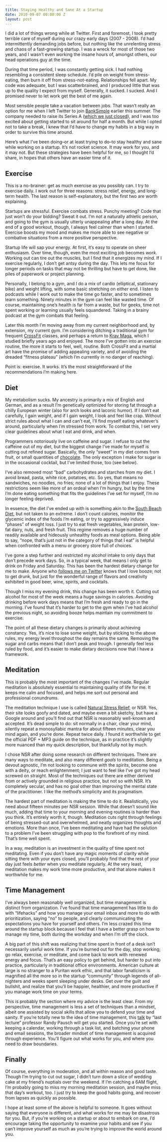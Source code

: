 ```yaml
---
title: Staying Healthy and Sane At a Startup
date: 2010-09-07 00:00:00 Z
layout: post
---
```


I did a lot of things wrong while at Twitter. First and foremost, I took pretty terrible care of myself during our crazy early days (2007 - 2008). I’d had intermittently demanding jobs before, but nothing like the unrelenting stress and chaos of a fast-growing startup. I was a wreck for most of those two years, and I wasn’t even working the insane hours of, amongst others, our head operations guy at the time.

During that time period, I was constantly getting sick. I had nothing resembling a consistent sleep schedule. I’d pile on weight from stress-eating, then burn it off from stress-not-eating. Relationships fell apart. My code was adequate, but I was scatterbrained, and I produced little that was up to the quality I expect from myself. Generally, it sucked. I sucked. And I promised never to let work get the best of me again.

Most sensible people take a vacation between jobs. That wasn’t really an option for me when I left Twitter to join [BankSimple](https://banksimple.com/) earlier this summer. The company needed to raise its Series A ([which we just closed](http://www.banksimple.com/blog/2010/09/1/funding-next-steps/)), and I was too excited about getting started to sit around for half a month. But while I opted not to take a break, I knew that I’d have to change my habits in a big way in order to survive this time around.

Here’s what I’ve been doing–or at least trying to do–to stay healthy and sane while working on a startup. It’s not rocket science. It may work for you, and it may not. But these strategies have been helpful for me, so I thought I’d share, in hopes that others have an easier time of it.

Exercise
--------

This is a no-brainer: get as much exercise as you possibly can. I try to exercise daily. I work out for three reasons: stress relief, energy, and long-term health. The last reason is self-explanatory, but the first two are worth explaining.

Startups are stressful. Exercise combats stress. Punchy meeting? Code that just won’t do your bidding? Sweat it out. I’m not a naturally athletic person, and going to the gym is usually utterly unappealing after a long day. At the end of a good workout, though, I always feel calmer than when I started. Exercise boosts my mood and makes me more able to see negative or combative situations from a more positive perspective.

Startup life will sap your energy. At first, it’s easy to operate on sheer enthusiasm. Over time, though, even the most exciting job becomes *work*. Working out can tire out the muscles, but I find that it energizes my mind. If I exercise regularly, I don’t get antsy during the day. This lets me focus for longer periods on tasks that may not be thrilling but have to get done, like piles of paperwork or project planning.

Personally, I belong to a gym, and I do a mix of cardio (elliptical, stationary bike) and weight lifting, with some basic stretching on either end. I listen to podcasts while I work out to make the time go faster, and to sometimes learn something. Ninety minutes in the gym can feel like wasted time. Of course, maintaining one’s health is far from a waste, but for geeks, time not spent working or learning usually feels squandered. Taking in a brainy podcast at the gym combats that feeling.

Later this month I’m moving away from my current neighborhood and, by extension, my current gym. I’m considering ditching a traditional gym for frequent [CrossFit](http://en.wikipedia.org/wiki/CrossFit) classes, and perhaps a return to [Krav Maga](http://en.wikipedia.org/wiki/Krav_Maga), which I studied briefly years ago and enjoyed. The more I’ve gotten into an exercise routine, the more it starts to feel, well, routine. Both CrossFit and a martial art have the promise of adding appealing variety, and of avoiding the dreaded “fitness plateau” (which I’m currently in no danger of reaching).

Point is: exercise. It works. It’s the most straightforward of the recommendations I’m making here.

Diet
----

My metabolism sucks. My ancestry is primarily a mix of English and German, and as a result I’m genetically optimized for storing fat through a chilly European winter (also for arch looks and laconic humor). If I don’t eat carefully, I gain weight, and if I gain weight, I look and feel like crap. Without strict rules about what I can and can’t eat, I’ll find myself eating whatever’s around, particularly when I’m stressed from work. To combat this, I set very clear guidelines about what I eat and drink, and when.

Programmers notoriously live on caffeine and sugar. I refuse to cut the caffeine out of my diet, but the biggest change I’ve made for myself is cutting out refined sugar. Basically, the only “sweet” in my diet comes from fruit, or small quantities of [chocolate](http://my.clevelandclinic.org/heart/prevention/nutrition/chocolate.aspx). The only exception I make for sugar is in the occasional cocktail, but I’ve limited those, too (see below).

I’ve also removed most “bad” carbohydrates and starches from my diet. I avoid bread, pasta, white rice, potatoes, etc. So yes, that means no sandwiches, no noodles, no fries; none of a lot of things that I enjoy. These restrictions seem like more of an ordeal when I’m hungry, but by the time I’m done eating something that fits the guidelines I’ve set for myself, I’m no longer feeling deprived.

In essence, the diet I’ve ended up with is something akin to the [South Beach Diet](http://en.wikipedia.org/wiki/South_Beach_Diet), but not taken to an extreme. I don’t count calories, monitor the glycemic index of the foods I’m eating, or try to aggressively induce “phases” of weight loss. I just try to eat fresh vegetables, lean protein, low-fat dairy, nuts, and fresh fruit. This regime removes a huge number of readily available and hideously unhealthy foods as meal options. Being able to say, “nope, that’s just not in the category of things that I eat” is helpful when confronted with a menu or grocery store full of choices.

I’ve gone a step further and restricted my alcohol intake to only days that don’t precede work days. So, in a typical week, that means I only get to drink on Friday and Saturday. This has been the hardest dietary change for me to make. Anyone who [follows me on Twitter](http://twitter.com/al3x) knows that I love booze; not to get drunk, but just for the wonderful range of flavors and creativity exhibited in good beer, wine, spirits, and cocktails.

Though I miss my evening drink, this change has been worth it. Cutting out alcohol for most of the week means a huge savings in calories. Avoiding drinking before work days means that I’m fresh and ready to go in the morning. I’ve found that it’s harder to get to the gym when I’ve had alcohol the previous night, so avoiding booze helps maintain my commitment to exercise.

The point of all these dietary changes is primarily about achieving constancy. Yes, it’s nice to lose some weight, but by sticking to the above rules, my energy level throughout the day remains the same. Removing the sugar and carbs means that I don’t peak and trough. I generally feel less ruled by food, and it’s easier to make dietary decisions now that I have a framework.

Meditation
----------

This is probably the most important of the changes I’ve made. Regular meditation is absolutely essential to maintaining quality of life for me. It keeps me calm and focused, and helps me sort out personal and professional conundrums.

The meditation technique I use is called [Natural Stress Relief](http://www.naturalstressreliefusa.org/), or NSR. Yes, their site looks goofy and dated, and maybe even a bit sketchy, but have a Google around and you’ll find out that NSR is reasonably well-known and accepted. It’s dead simple to do: sit normally in a chair, clear your mind, silently repeat a monosyllabic mantra for about fifteen minutes, clear you mind again, and you’re done. Repeat twice daily. I found it worthwhile to get the official PDF + MP3 guide on the technique, as in practice it’s slightly more nuanced than my quick description, but thankfully not by much.

I chose NSR after doing some research on different techniques. There are many ways to meditate, and also many different *goals* to meditation. Being a devout agnostic, I’m not looking to commune with the spirits, become one with a deity, or reach enlightenment; I just want to feel like I’ve got my head screwed on straight. Most of the techniques out there are either derived from or actively grounded in religious practice, but not so with NSR. It’s completely secular, and has no goal other than improving the mental state of the practitioner. I like the method’s simplicity and its pragmatism.

The hardest part of meditation is making the time to do it. Realistically, you need about fifteen minutes per NSR session. While that doesn’t sound like much, adding that time to your morning and evening routines is harder than you think. It’s entirely worth it, though. Meditation cuts right through feelings of being stressed-out and overwhelmed, and neatly organizes thoughts and emotions. More than once, I’ve been meditating and have had the solution to a problem I’ve been struggling with pop to the forefront of my mind. That’s time well spent.

In a way, meditation is an investment in the quality of time spent not meditating. Even if you don’t have any magic moments of clarity while sitting there with your eyes closed, you’ll probably find that the rest of your day just feels *better* when you meditate regularly. At the very least, meditation makes my work time more productive, and that alone makes it worthwhile for me.

Time Management
---------------

I’ve always been reasonably well organized, but time management is distinct from organization. I’ve found that time management has little to do with “lifehacks” and how you manage your email inbox and more to do with prioritization, saying “no” to people, and clearly communicating the expectations you have for yourself and others. I’m less crazed this time around the startup block because I feel that I have a better grasp on how to manage my time, both during the workday and when I’m off the clock.

A big part of this shift was realizing that time spent in front of a desk isn’t necessarily useful work time. If you’re burned out for the day, stop working; go relax, exercise, or meditate, and come back to work with renewed energy and focus. That’s an easy policy to get behind, but harder to put into practice, particularly in traditional office environments. American culture at large is no stranger to a Puritan work ethic, and that labor fanaticism is magnified all the more so in the startup “community” through legends of all-nighters and weeks spent sleeping under desks. Get over the guilt and bullshit, and realize that you’ll be happier, healthier, and more productive if you manage work time on your terms.

This is probably the section where my advice is the least clear. From my perspective, time management is less a set of techniques than a mindset, albeit one assisted by social skills that allow you to defend your time and sanity. If you’re totally new to the idea of time management, this [talk](http://www.youtube.com/watch?v=oTugjssqOT0) by “last lecture” professor Randy Pausch will get you started. Once you’re set with keeping a calendar, working through a task list, and batching your phone and email sessions, the broader mindset of time management is acquired through experience. You’ll figure out what works for you, and where you need to draw boundaries.

Finally
-------

Of course, everything in moderation, and all within reason and good taste. Though I’m trying to cut out sugar, I didn’t turn down a slice of wedding cake at my friend’s nuptials over the weekend. If I’m catching a 6AM flight, I’m probably going to miss my morning meditation session, and maybe miss that day’s workout, too. I just try to keep the good habits going, and recover from lapses as quickly as possible.

I hope at least some of the above is helpful to someone. It goes without saying that everyone is different, and what works for me may be disastrous for you. But, if you’re working on a startup or about to embark on one, I’d encourage taking the opportunity to examine your habits and see if you can’t improve yourself as much as you’re trying to improve the world around you.
